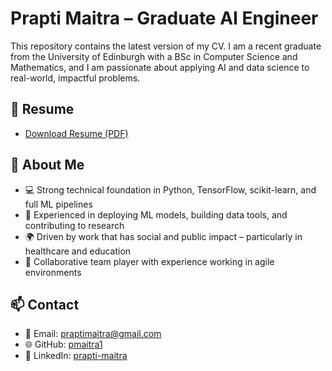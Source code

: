 # Prapti Maitra – Graduate AI Engineer

This repository contains the latest version of my CV. I am a recent graduate from the University of Edinburgh with a BSc in Computer Science and Mathematics, and I am passionate about applying AI and data science to real-world, impactful problems.

## 🔗 Resume

- [Download Resume (PDF)](./PraptiMaitra_CV.pdf)

## 📌 About Me

- 💻 Strong technical foundation in Python, TensorFlow, scikit-learn, and full ML pipelines
- 🧠 Experienced in deploying ML models, building data tools, and contributing to research
- 🌍 Driven by work that has social and public impact – particularly in healthcare and education
- 🤝 Collaborative team player with experience working in agile environments

## 📫 Contact

- 📧 Email: praptimaitra@gmail.com  
- 🌐 GitHub: [pmaitra1](https://github.com/pmaitra1)  
- 🔗 LinkedIn: [prapti-maitra](https://www.linkedin.com/in/prapti-maitra/)
